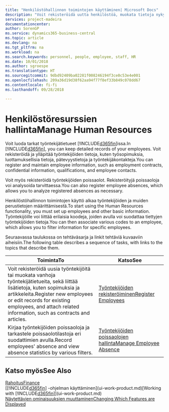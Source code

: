 ```yaml
---
title: "Henkilöstöhallinnon toimintojen käyttäminen| Microsoft Docs"
description: "Voit rekisteröidä uutta henkilöstöä, muokata tietoja nykyisestä henkilöstöstä sekä tallentaa poissaolot ja analysoida niitä."
services: project-madeira
documentationcenter: 
author: SorenGP
ms.service: dynamics365-business-central
ms.topic: article
ms.devlang: na
ms.tgt_pltfrm: na
ms.workload: na
ms.search.keywords: personnel, people, employee, staff, HR
ms.date: 10/01/2018
ms.author: sgroespe
ms.translationtype: HT
ms.sourcegitcommit: 9dbd92409ba02281f008246194f3ce0c53e4e001
ms.openlocfilehash: 209a36d19d38f62aa94f77f8ef33b849c078dd67
ms.contentlocale: fi-fi
ms.lasthandoff: 09/28/2018

---
```

# <a name="manage-human-resources"></a><span data-ttu-id="674d7-103">Henkilöstöresurssien hallinta</span><span class="sxs-lookup"><span data-stu-id="674d7-103">Manage Human Resources</span></span>
<span data-ttu-id="674d7-104">Voit luoda tarkat työntekijätietueet [!INCLUDE[d365fin](includes/d365fin_md.md)]issa.</span><span class="sxs-lookup"><span data-stu-id="674d7-104">In [!INCLUDE[d365fin](includes/d365fin_md.md)], you can keep detailed records of your employees.</span></span> <span data-ttu-id="674d7-105">Voit rekisteröidä ja ylläpitää työntekijöiden tietoja, kuten työsopimuksia, luottamuksellisia tietoja, pätevyystietoja ja työntekijäkontakteja.</span><span class="sxs-lookup"><span data-stu-id="674d7-105">You can register and maintain employee information, such as employment contracts, confidential information, qualifications, and employee contacts.</span></span>

<span data-ttu-id="674d7-106">Voit myös rekisteröidä työntekijöiden poissaolot. Rekisteröityjä poissaoloja voi analysoida tarvittaessa.</span><span class="sxs-lookup"><span data-stu-id="674d7-106">You can also register employee absences, which allows you to analyze registered absences as necessary.</span></span>

<span data-ttu-id="674d7-107">Henkilöstöhallinnon toimintojen käyttö alkaa työntekijöiden ja muiden perustietojen määrittämisestä.</span><span class="sxs-lookup"><span data-stu-id="674d7-107">To start using the Human Resources functionality, you must set up employees and other basic information.</span></span> <span data-ttu-id="674d7-108">Työntekijöille voi liittää erilaisia koodeja, joiden avulla voi suodattaa tiettyjen työntekijöiden tietoja.</span><span class="sxs-lookup"><span data-stu-id="674d7-108">You can then associate various codes to an employee, which allows you to filter information for specific employees.</span></span>

<span data-ttu-id="674d7-109">Seuraavassa taulukossa on tehtäväsarja ja linkit tehtäviä kuvaaviin aiheisiin.</span><span class="sxs-lookup"><span data-stu-id="674d7-109">The following table describes a sequence of tasks, with links to the topics that describe them.</span></span>

| <span data-ttu-id="674d7-110">Toiminta</span><span class="sxs-lookup"><span data-stu-id="674d7-110">To</span></span> | <span data-ttu-id="674d7-111">Katso</span><span class="sxs-lookup"><span data-stu-id="674d7-111">See</span></span> |
| --- | --- |
| <span data-ttu-id="674d7-112">Voit rekisteröidä uusia työntekijöitä tai muokata vanhoja työntekijätietueita, sekä liittää lisätietoja, kuten sopimuksia ja artikkeleita.</span><span class="sxs-lookup"><span data-stu-id="674d7-112">Register new employees or edit records for existing employees, and attach related information, such as contracts and articles.</span></span> |[<span data-ttu-id="674d7-113">Työntekijöiden rekisteröiminen</span><span class="sxs-lookup"><span data-stu-id="674d7-113">Register Employees</span></span>](hr-how-register-employees.md) |
| <span data-ttu-id="674d7-114">Kirjaa työntekijöiden poissaoloja ja tarkastele poissaolotilastoja eri suodattimien avulla.</span><span class="sxs-lookup"><span data-stu-id="674d7-114">Record employees' absence and view absence statistics by various filters.</span></span> |[<span data-ttu-id="674d7-115">Työntekijöiden poissaolojen hallinta</span><span class="sxs-lookup"><span data-stu-id="674d7-115">Manage Employee Absence</span></span>](hr-how-manage-absence.md) |

## <a name="see-also"></a><span data-ttu-id="674d7-116">Katso myös</span><span class="sxs-lookup"><span data-stu-id="674d7-116">See Also</span></span>
[<span data-ttu-id="674d7-117">Rahoitus</span><span class="sxs-lookup"><span data-stu-id="674d7-117">Finance</span></span>](finance.md)  
<span data-ttu-id="674d7-118">[[!INCLUDE[d365fin](includes/d365fin_md.md)] -ohjelman käyttäminen](ui-work-product.md)</span><span class="sxs-lookup"><span data-stu-id="674d7-118">[Working with [!INCLUDE[d365fin](includes/d365fin_md.md)]](ui-work-product.md)</span></span>  
[<span data-ttu-id="674d7-119">Näytettävien ominaisuuksien muuttaminen</span><span class="sxs-lookup"><span data-stu-id="674d7-119">Changing Which Features are Displayed</span></span>](ui-experiences.md)        

